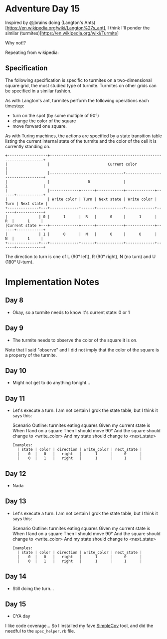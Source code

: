 # Adventure Day 15

Inspired by @jbrains doing (Langton's Ants)[https://en.wikipedia.org/wiki/Langton%27s_ant], I think I'll ponder the similar
(turmites)[https://en.wikipedia.org/wiki/Turmite]

Why not!?

Repeating from wikipedia:

## Specification

The following specification is specific to turmites on a two-dimensional square grid, the most studied type of turmite. Turmites on other grids can be specified in a similar fashion.

As with Langton's ant, turmites perform the following operations each timestep:

- turn on the spot (by some multiple of 90°)
- change the color of the square
- move forward one square.

As with Turing machines, the actions are specified by a state transition table listing the current internal
state of the turmite and the color of the cell it is currently standing on.

    +------------------+-------------------------------------------------------------------+
    |                  |                          Current color                            |
    |                  |---------------------------------+---------------------------------+
    |                  |                 0               |                1                |
    |                  |-------------+------+------------+-------------+------+------------+
    |                  | Write color | Turn | Next state | Write color | Turn | Next state |
    +--------------+---+-------------+------+------------+-------------+------+------------+
    |              | 0 |      1      |  R   |      0     |      1      |   R  |      1     |
    |Current state +---+-------------+------+------------+-------------+------+------------+
    |              | 1 |      0      |  N   |      0     |      0      |   N  |      1     |
    +--------------+---+-------------+------+------------+-------------+------+------------+

The direction to turn is one of L (90° left), R (90° right), N (no turn) and U (180° U-turn).

# Implementation Notes

## Day 8

* Okay, so a turmite needs to know it's current state: 0 or 1

## Day 9

* The turmite needs to observe the color of the square it is on.

Note that I said "observe" and I did not imply that the color of the square is a property of the turmite.

## Day 10

* Might not get to do anything tonight...

## Day 11

* Let's execute a turn. I am not certain I grok the state table, but I think it says this:


    Scenario Outline: turmites eating squares
      Given my current state is <state>
      When I land on a <color> square
      Then I should move 90° <direction>
      And the square should change to <write_color>
      And my state should change to <next_state>

      Examples:
        | state | color | direction | write_color | next_state |
        |    0  |   0   |   right   |      1      |     0      |
        |    0  |   1   |   right   |      1      |     1      |

## Day 12

* Nada

## Day 13

* Let's execute a turn. I am not certain I grok the state table, but I think it says this:

    Scenario Outline: turmites eating squares
      Given my current state is <state>
      When I land on a <color> square
      Then I should move 90° <direction>
      And the square should change to <write_color>
      And my state should change to <next_state>

      Examples:
        | state | color | direction | write_color | next_state |
        |    0  |   0   |   right   |      1      |     0      |
        |    0  |   1   |   right   |      1      |     1      |

## Day 14

* Still doing the turn...

## Day 15

* CYA day

I like code coverage... So I installed my fave [SimpleCov](https://github.com/colszowka/simplecov) tool,
and did the needful to the `spec_helper.rb` file.